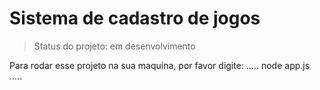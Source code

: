 <h1>Sistema de cadastro de jogos</h1>

>Status do projeto: em desenvolvimento

Para rodar esse projeto na sua maquina, por favor digite:
.....
node app.js
.....
